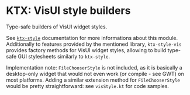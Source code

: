 # KTX: VisUI style builders

Type-safe builders of VisUI widget styles.

See [`ktx-style`](../style) documentation for more informations about this module. Additionally to features provided by
the mentioned library, `ktx-style-vis` provides factory methods for VisUI widget styles, allowing to build type-safe
GUI stylesheets similarly to `ktx-style`.

Implementation note: `FileChooserStyle` is not included, as it is basically a desktop-only widget that would not even
work (or compile - see GWT) on most platforms. Adding a similar extension method for `FileChooserStyle` would be pretty
straightforward: see `visStyle.kt` for code samples.

